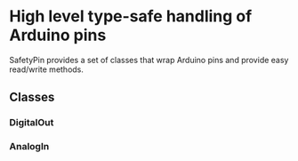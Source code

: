 High level type-safe handling of Arduino pins
=============================================

SafetyPin provides a set of classes that wrap Arduino pins and provide easy 
read/write methods.

Classes
-------

### DigitalOut

### AnalogIn


